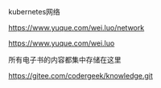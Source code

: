 

kubernetes网络

https://www.yuque.com/wei.luo/network

https://www.yuque.com/wei.luo



所有电子书的内容都集中存储在这里

https://gitee.com/codergeek/knowledge.git 

